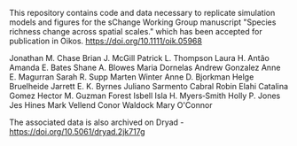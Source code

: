 This repository contains code and data necessary to replicate simulation models and figures for the sChange Working Group manuscript "Species richness change across spatial scales." which has been accepted for publication in Oikos. https://doi.org/10.1111/oik.05968

Jonathan M. Chase  Brian J. McGill  Patrick L. Thompson  Laura H. Antão  Amanda E. Bates  Shane A. Blowes  Maria Dornelas  Andrew Gonzalez  Anne E. Magurran  Sarah R. Supp  Marten Winter  Anne D. Bjorkman  Helge Bruelheide  Jarrett E. K. Byrnes  Juliano Sarmento Cabral  Robin Elahi  Catalina Gomez Hector M. Guzman  Forest Isbell  Isla H. Myers‐Smith  Holly P. Jones  Jes Hines  Mark Vellend  Conor Waldock  Mary O'Connor

The associated data is also archived on Dryad - https://doi.org/10.5061/dryad.2jk717g
